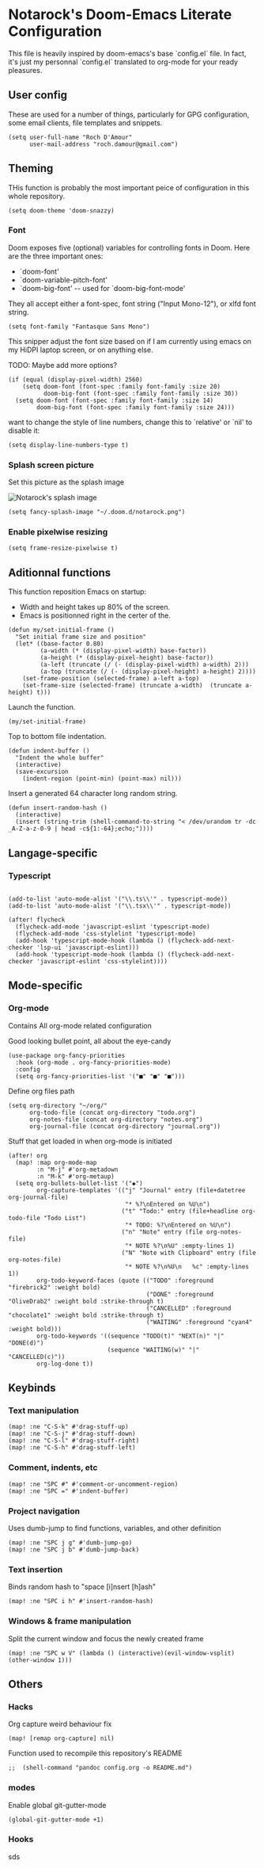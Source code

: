 Notarock\'s Doom-Emacs Literate Configuration
=============================================

This file is heavily inspired by doom-emacs\'s base \`config.el\` file.
In fact, it\'s just my personnal \`config.el\` translated to org-mode
for your ready pleasures.

User config
-----------

These are used for a number of things, particularly for GPG
configuration, some email clients, file templates and snippets.

``` {.commonlisp org-language="emacs-lisp"}
(setq user-full-name "Roch D'Amour"
      user-mail-address "roch.damour@gmail.com")
```

Theming
-------

THis function is probably the most important peice of configuration in
this whole repository.

``` {.commonlisp org-language="emacs-lisp"}
(setq doom-theme 'doom-snazzy)
```

### Font

Doom exposes five (optional) variables for controlling fonts in Doom.
Here are the three important ones:

-   \`doom-font\'
-   \`doom-variable-pitch-font\'
-   \`doom-big-font\' -- used for \`doom-big-font-mode\'

They all accept either a font-spec, font string (\"Input Mono-12\"), or
xlfd font string.

``` {.commonlisp org-language="emacs-lisp"}
(setq font-family "Fantasque Sans Mono")
```

This snipper adjust the font size based on if I am currently using emacs
on my HiDPI laptop screen, or on anything else.

TODO: Maybe add more options?

``` {.commonlisp org-language="emacs-lisp"}
(if (equal (display-pixel-width) 2560)
    (setq doom-font (font-spec :family font-family :size 20)
          doom-big-font (font-spec :family font-family :size 30))
  (setq doom-font (font-spec :family font-family :size 14)
        doom-big-font (font-spec :family font-family :size 24)))
```

want to change the style of line numbers, change this to \`relative\' or
\`nil\' to disable it:

``` {.commonlisp org-language="emacs-lisp"}
(setq display-line-numbers-type t)
```

### Splash screen picture

Set this picture as the splash image

![Notarock\'s splash image](./notarock.png "notarock.png")

``` {.commonlisp org-language="emacs-lisp"}
(setq fancy-splash-image "~/.doom.d/notarock.png")
```

### Enable pixelwise resizing

``` {.commonlisp org-language="emacs-lisp"}
(setq frame-resize-pixelwise t)
```

Aditionnal functions
--------------------

This function reposition Emacs on startup:

-   Width and height takes up 80% of the screen.
-   Emacs is positionned right in the certer of the.

``` {.commonlisp org-language="emacs-lisp"}
(defun my/set-initial-frame ()
  "Set initial frame size and position"
  (let* ((base-factor 0.80)
         (a-width (* (display-pixel-width) base-factor))
         (a-height (* (display-pixel-height) base-factor))
         (a-left (truncate (/ (- (display-pixel-width) a-width) 2)))
         (a-top (truncate (/ (- (display-pixel-height) a-height) 2))))
    (set-frame-position (selected-frame) a-left a-top)
    (set-frame-size (selected-frame) (truncate a-width)  (truncate a-height) t)))
```

Launch the function.

``` {.commonlisp org-language="emacs-lisp"}
(my/set-initial-frame)
```

Top to bottom file indentation.

``` {.commonlisp org-language="emacs-lisp"}
(defun indent-buffer ()
  "Indent the whole buffer"
  (interactive)
  (save-excursion
    (indent-region (point-min) (point-max) nil)))
```

Insert a generated 64 character long random string.

``` {.commonlisp org-language="emacs-lisp"}
(defun insert-random-hash ()
  (interactive)
  (insert (string-trim (shell-command-to-string "< /dev/urandom tr -dc _A-Z-a-z-0-9 | head -c${1:-64};echo;"))))
```

Langage-specific
----------------

### Typescript

``` {.commonlisp org-language="emacs-lisp"}

(add-to-list 'auto-mode-alist '("\\.ts\\'" . typescript-mode))
(add-to-list 'auto-mode-alist '("\\.tsx\\'" . typescript-mode))

(after! flycheck
  (flycheck-add-mode 'javascript-eslint 'typescript-mode)
  (flycheck-add-mode 'css-stylelint 'typescript-mode)
  (add-hook 'typescript-mode-hook (lambda () (flycheck-add-next-checker 'lsp-ui 'javascript-eslint)))
  (add-hook 'typescript-mode-hook (lambda () (flycheck-add-next-checker 'javascript-eslint 'css-stylelint))))
```

Mode-specific
-------------

### Org-mode

Contains All org-mode related configuration

Good looking bullet point, all about the eye-candy

``` {.commonlisp org-language="emacs-lisp"}
(use-package org-fancy-priorities
  :hook (org-mode . org-fancy-priorities-mode)
  :config
  (setq org-fancy-priorities-list '("■" "■" "■")))
```

Define org files path

``` {.commonlisp org-language="emacs-lisp"}
(setq org-directory "~/org/"
      org-todo-file (concat org-directory "todo.org")
      org-notes-file (concat org-directory "notes.org")
      org-journal-file (concat org-directory "journal.org"))
```

Stuff that get loaded in when org-mode is initiated

``` {.commonlisp org-language="emacs-lisp"}
(after! org
  (map! :map org-mode-map
        :n "M-j" #'org-metadown
        :n "M-k" #'org-metaup)
  (setq org-bullets-bullet-list '("◆")
        org-capture-templates '(("j" "Journal" entry (file+datetree org-journal-file)
                                 "* %?\nEntered on %U\n")
                                ("t" "Todo:" entry (file+headline org-todo-file "Todo List")
                                 "* TODO: %?\nEntered on %U\n")
                                ("n" "Note" entry (file org-notes-file)
                                 "* NOTE %?\n%U" :empty-lines 1)
                                ("N" "Note with Clipboard" entry (file org-notes-file)
                                 "* NOTE %?\n%U\n   %c" :empty-lines 1))
        org-todo-keyword-faces (quote (("TODO" :foreground "firebrick2" :weight bold)
                                       ("DONE" :foreground "OliveDrab2" :weight bold :strike-through t)
                                       ("CANCELLED" :foreground "chocolate1" :weight bold :strike-through t)
                                       ("WAITING" :foreground "cyan4" :weight bold)))
        org-todo-keywords '((sequence "TODO(t)" "NEXT(n)" "|" "DONE(d)")
                            (sequence "WAITING(w)" "|" "CANCELLED(c)"))
        org-log-done t))
```

Keybinds
--------

### Text manipulation

``` {.commonlisp org-language="emacs-lisp"}
(map! :ne "C-S-k" #'drag-stuff-up)
(map! :ne "C-S-j" #'drag-stuff-down)
(map! :ne "C-S-l" #'drag-stuff-right)
(map! :ne "C-S-h" #'drag-stuff-left)
```

### Comment, indents, etc

``` {.commonlisp org-language="emacs-lisp"}
(map! :ne "SPC #" #'comment-or-uncomment-region)
(map! :ne "SPC =" #'indent-buffer)
```

### Project navigation

Uses dumb-jump to find functions, variables, and other definition

``` {.commonlisp org-language="emacs-lisp"}
(map! :ne "SPC j g" #'dumb-jump-go)
(map! :ne "SPC j b" #'dumb-jump-back)
```

### Text insertion

Binds random hash to \"space \[i\]nsert \[h\]ash\"

``` {.commonlisp org-language="emacs-lisp"}
(map! :ne "SPC i h" #'insert-random-hash)
```

### Windows & frame manipulation

Split the current window and focus the newly created frame

``` {.commonlisp org-language="emacs-lisp"}
(map! :ne "SPC w V" (lambda () (interactive)(evil-window-vsplit) (other-window 1)))
```

Others
------

### Hacks

Org capture weird behaviour fix

``` {.commonlisp org-language="emacs-lisp"}
(map! [remap org-capture] nil)
```

Function used to recompile this repository\'s README

``` {.commonlisp org-language="emacs-lisp"}
;;  (shell-command "pandoc config.org -o README.md")
```

### modes

Enable global git-gutter-mode

``` {.commonlisp org-language="emacs-lisp"}
(global-git-gutter-mode +1)
```

### Hooks

sds
